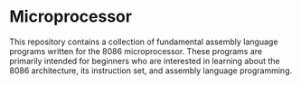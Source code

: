 # Microprocessor
This repository contains a collection of fundamental assembly language programs written for the 8086 microprocessor. These programs are primarily intended for beginners who are interested in learning about the 8086 architecture, its instruction set, and assembly language programming.
